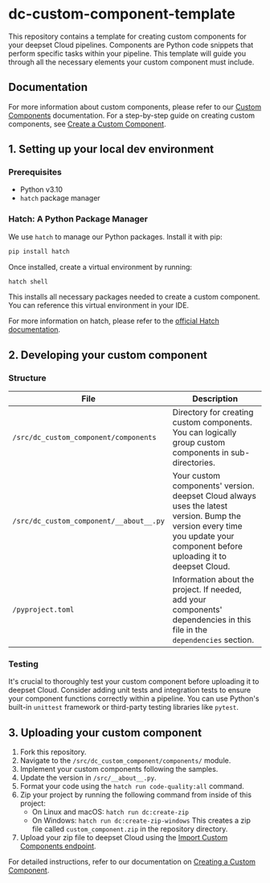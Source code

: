 # dc-custom-component-template

This repository contains a template for creating custom components for your deepset Cloud pipelines. Components are Python code snippets that perform specific tasks within your pipeline. This template will guide you through all the necessary elements your custom component must include.

## Documentation

For more information about custom components, please refer to our [Custom Components](https://docs.deepset.ai/docs/custom-components) documentation. For a step-by-step guide on creating custom components, see [Create a Custom Component](https://docs.deepset.ai/docs/create-a-custom-component).

## 1. Setting up your local dev environment

### Prerequisites

- Python v3.10
- `hatch` package manager

### Hatch: A Python Package Manager

We use `hatch` to manage our Python packages. Install it with pip:

```bash
pip install hatch
```

Once installed, create a virtual environment by running:

```bash
hatch shell
```

This installs all necessary packages needed to create a custom component. You can reference this virtual environment in your IDE.

For more information on hatch, please refer to the [official Hatch documentation](https://hatch.pypa.io/).

## 2. Developing your custom component

### Structure

| File | Description |
|------|-------------|
| `/src/dc_custom_component/components` | Directory for creating custom components. You can logically group custom components in sub-directories. |
| `/src/dc_custom_component/__about__.py` | Your custom components' version. deepset Cloud always uses the latest version. Bump the version every time you update your component before uploading it to deepset Cloud. |
| `/pyproject.toml` | Information about the project. If needed, add your components' dependencies in this file in the `dependencies` section. |

### Testing

It's crucial to thoroughly test your custom component before uploading it to deepset Cloud. Consider adding unit tests and integration tests to ensure your component functions correctly within a pipeline. You can use Python's built-in `unittest` framework or third-party testing libraries like `pytest`.

## 3. Uploading your custom component

1. Fork this repository.
2. Navigate to the `/src/dc_custom_component/components/` module.
3. Implement your custom components following the samples.
4. Update the version in `/src/__about__.py`.
5. Format your code using the `hatch run code-quality:all` command.
6. Zip your project by running the following command from inside of this project:
   - On Linux and macOS: `hatch run dc:create-zip`
   - On Windows: `hatch run dc:create-zip-windows`
   This creates a zip file called `custom_component.zip` in the repository directory.
7. Upload your zip file to deepset Cloud using the [Import Custom Components endpoint](https://api.cloud.deepset.ai/api/v1/#operation/import_custom_component).

For detailed instructions, refer to our documentation on [Creating a Custom Component](https://docs.deepset.ai/docs/create-a-custom-component).
